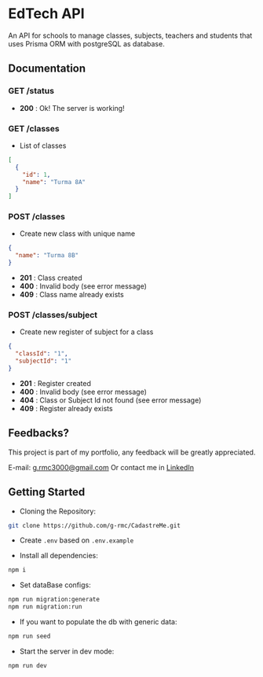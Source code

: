 # EdTech API

An API for schools to manage classes, subjects, teachers and students that uses Prisma ORM with postgreSQL as database.

## Documentation

### GET /status

- **200** : Ok! The server is working!

### GET /classes

- List of classes

```json
[
  {
    "id": 1,
    "name": "Turma 8A"
  }
]
```

### POST /classes

- Create new class with unique name

```json
{
  "name": "Turma 8B"
}
```

- **201** : Class created
- **400** : Invalid body (see error message)
- **409** : Class name already exists

### POST /classes/subject

- Create new register of subject for a class

```json
{
  "classId": "1",
  "subjectId": "1"
}
```

- **201** : Register created
- **400** : Invalid body (see error message)
- **404** : Class or Subject Id not found (see error message)
- **409** : Register already exists

## Feedbacks?

This project is part of my portfolio, any feedback will be greatly appreciated.

E-mail: g.rmc3000@gmail.com
Or contact me in [LinkedIn](https://www.linkedin.com/in/guilherme-rmc/)

## Getting Started

- Cloning the Repository:

```bash
git clone https://github.com/g-rmc/CadastreMe.git
```

- Create ```.env``` based on ```.env.example```

- Install all dependencies:

```bash
npm i
```

- Set dataBase configs:

```bash
npm run migration:generate
npm run migration:run
```

- If you want to populate the db with generic data:

```bash
npm run seed
```

- Start the server in dev mode:

```bash
npm run dev
```
